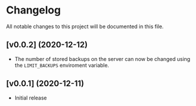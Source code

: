 # Changelog
All notable changes to this project will be documented in this file.

## [v0.0.2] (2020-12-12)

- The number of stored backups on the server can now be changed using the `LIMIT_BACKUPS` enviroment variable.

## [v0.0.1] (2020-12-11)

- Initial release